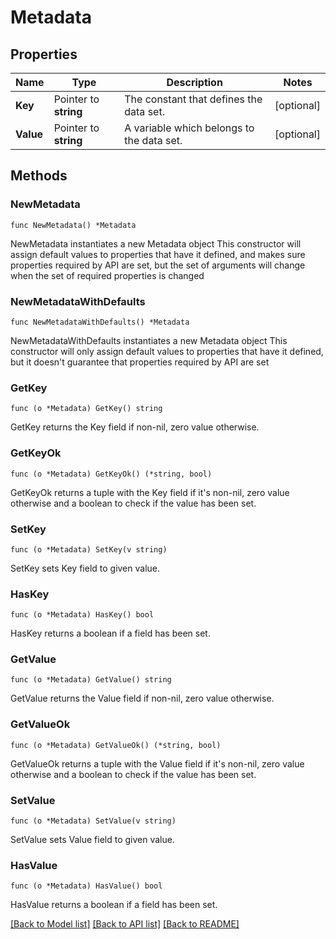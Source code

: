 # Metadata

## Properties

Name | Type | Description | Notes
------------ | ------------- | ------------- | -------------
**Key** | Pointer to **string** | The constant that defines the data set. | [optional] 
**Value** | Pointer to **string** | A variable which belongs to the data set. | [optional] 

## Methods

### NewMetadata

`func NewMetadata() *Metadata`

NewMetadata instantiates a new Metadata object
This constructor will assign default values to properties that have it defined,
and makes sure properties required by API are set, but the set of arguments
will change when the set of required properties is changed

### NewMetadataWithDefaults

`func NewMetadataWithDefaults() *Metadata`

NewMetadataWithDefaults instantiates a new Metadata object
This constructor will only assign default values to properties that have it defined,
but it doesn't guarantee that properties required by API are set

### GetKey

`func (o *Metadata) GetKey() string`

GetKey returns the Key field if non-nil, zero value otherwise.

### GetKeyOk

`func (o *Metadata) GetKeyOk() (*string, bool)`

GetKeyOk returns a tuple with the Key field if it's non-nil, zero value otherwise
and a boolean to check if the value has been set.

### SetKey

`func (o *Metadata) SetKey(v string)`

SetKey sets Key field to given value.

### HasKey

`func (o *Metadata) HasKey() bool`

HasKey returns a boolean if a field has been set.

### GetValue

`func (o *Metadata) GetValue() string`

GetValue returns the Value field if non-nil, zero value otherwise.

### GetValueOk

`func (o *Metadata) GetValueOk() (*string, bool)`

GetValueOk returns a tuple with the Value field if it's non-nil, zero value otherwise
and a boolean to check if the value has been set.

### SetValue

`func (o *Metadata) SetValue(v string)`

SetValue sets Value field to given value.

### HasValue

`func (o *Metadata) HasValue() bool`

HasValue returns a boolean if a field has been set.


[[Back to Model list]](../README.md#documentation-for-models) [[Back to API list]](../README.md#documentation-for-api-endpoints) [[Back to README]](../README.md)


